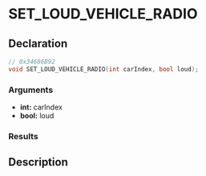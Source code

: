 # SET_LOUD_VEHICLE_RADIO

## Declaration
```cpp
// 0x34686B92
void SET_LOUD_VEHICLE_RADIO(int carIndex, bool loud);
```

### Arguments
- **int:** carIndex
- **bool:** loud

### Results

## Description
